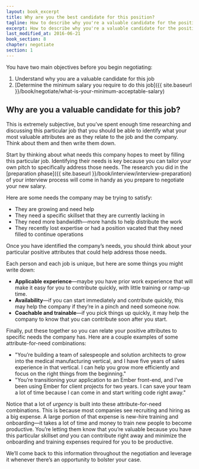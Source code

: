 ```yaml
---
layout: book_excerpt
title: Why are you the best candidate for this position?
tagline: How to describe why you're a valuable candidate for the position
excerpt: How to describe why you're a valuable candidate for the position by addressing the company's specific goals and needs.
last_modified_at: 2016-06-21
book_section: 8
chapter: negotiate
section: 1
---
```


You have two main objectives before you begin negotiating:

1. Understand why you are a valuable candidate for this job
2. [Determine the minimum salary you require to do this job]({{ site.baseurl }}/book/negotiate/what-is-your-minimum-acceptable-salary)

## Why are you a valuable candidate for this job?

This is extremely subjective, but you’ve spent enough time researching and discussing this particular job that you should be able to identify what your most valuable attributes are as they relate to the job and the company. Think about them and then write them down.

Start by thinking about what needs this company hopes to meet by filling this particular job. Identifying their needs is key because you can tailor your own pitch to specifically address those needs. The research you did in the [preparation phase]({{ site.baseurl }}/book/interview/interview-preparation) of your interview process will come in handy as you prepare to negotiate your new salary. 

Here are some needs the company may be trying to satisfy:

* They are growing and need help
* They need a specific skillset that they are currently lacking in
* They need more bandwidth—more hands to help distribute the work
* They recently lost expertise or had a position vacated that they need filled to continue operations

Once you have identified the company’s needs, you should think about your particular positive attributes that could help address those needs.

Each person and each job is unique, but here are some things you might write down:

* **Applicable experience**—maybe you have prior work experience that will make it easy for you to contribute quickly, with little training or ramp-up time.
* **Availability**—if you can start immediately and contribute quickly, this may help the company if they’re in a pinch and need someone now.
* **Coachable and trainable**—if you pick things up quickly, it may help the company to know that you can contribute soon after you start.

Finally, put these together so you can relate your positive attributes to specific needs the company has. Here are a couple examples of some attribute-for-need combinations:

* "You’re building a team of salespeople and solution architects to grow into the medical manufacturing vertical, and I have five years of sales experience in that vertical. I can help you grow more efficiently and focus on the right things from the beginning."
* "You’re transitioning your application to an Ember front-end, and I’ve been using Ember for client projects for two years. I can save your team a lot of time because I can come in and start writing code right away."

Notice that a lot of *urgency* is built into these attribute-for-need combinations. This is because most companies see recruiting and hiring as a big expense. A large portion of that expense is new-hire training and onboarding—it takes a lot of time and money to train new people to become productive. You’re letting them know that you’re valuable because you have this particular skillset *and* you can contribute right away and minimize the onboarding and training expenses required for you to be productive.

We’ll come back to this information throughout the negotiation and leverage it whenever there’s an opportunity to bolster your case.